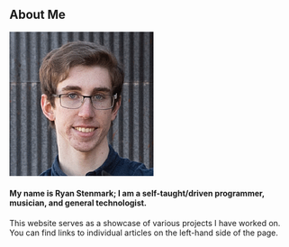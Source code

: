 ## About Me

![Me!](res/me256.gif)

#### My name is Ryan Stenmark; I am a self-taught/driven programmer, musician, and general technologist.

This website serves as a showcase of various projects I have worked on. You can find links to individual articles on the left-hand side of the page.

